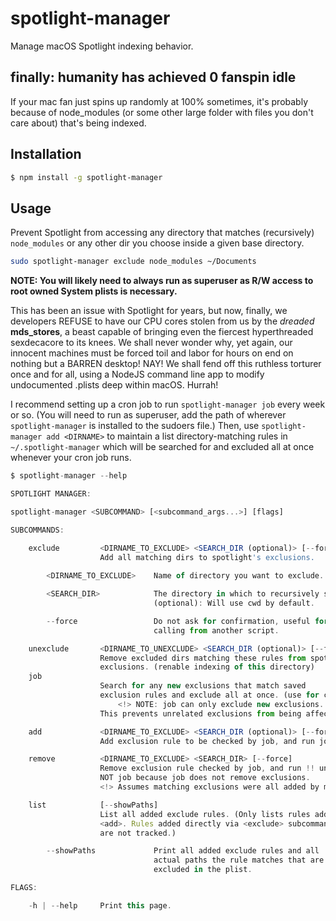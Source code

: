 # spotlight-manager

Manage macOS Spotlight indexing behavior.

## finally: humanity has achieved 0 fanspin idle

If your mac fan just spins up randomly at 100% sometimes, it's probably because of node_modules (or some other large folder with files you don't care about) that's being indexed.

## Installation
```bash
$ npm install -g spotlight-manager
```
## Usage
Prevent Spotlight from accessing any directory that matches (recursively) `node_modules` or any other dir you choose inside a given base directory.
```bash
sudo spotlight-manager exclude node_modules ~/Documents
```

**NOTE: You will likely need to always run as superuser as R/W access to root owned System plists is necessary.**


This has been an issue with Spotlight for years, but now, finally, we developers 
REFUSE to have our CPU cores stolen from us by the *dreaded* **mds_stores**, 
a beast capable of bringing even the fiercest hyperthreaded sexdecacore to its knees. 
We shall never wonder why, yet again, our innocent machines must be forced toil and labor for
hours on end on nothing but a BARREN desktop! NAY! We shall fend off this ruthless torturer once and
for all, using a NodeJS command line app to modify undocumented .plists deep within macOS. Hurrah!


I recommend setting up a cron job to run `spotlight-manager job` every week or so. 
(You will need to run as superuser, add the path of wherever `spotlight-manager` is installed to the sudoers file.)
Then, use `spotlight-manager add <DIRNAME>` to maintain a list directory-matching rules in `~/.spotlight-manager` which will be searched for and excluded all at once whenever your cron job runs.

```ts
$ spotlight-manager --help

SPOTLIGHT MANAGER:

spotlight-manager <SUBCOMMAND> [<subcommand_args...>] [flags]

SUBCOMMANDS:

    exclude         <DIRNAME_TO_EXCLUDE> <SEARCH_DIR (optional)> [--force]
                    Add all matching dirs to spotlight's exclusions.
        
        <DIRNAME_TO_EXCLUDE>    Name of directory you want to exclude.

        <SEARCH_DIR>            The directory in which to recursively search.
                                (optional): Will use cwd by default.

        --force                 Do not ask for confirmation, useful for 
                                calling from another script.

    unexclude       <DIRNAME_TO_UNEXCLUDE> <SEARCH_DIR (optional)> [--force]
                    Remove excluded dirs matching these rules from spotlight's 
                    exclusions. (renable indexing of this directory)
    job   
                    Search for any new exclusions that match saved 
                    exclusion rules and exclude all at once. (use for cron job)
                        <!> NOTE: job can only exclude new exclusions. <!> 
                    This prevents unrelated exclusions from being affected.

    add             <DIRNAME_TO_EXCLUDE> <SEARCH_DIR (optional)> [--force]
                    Add exclusion rule to be checked by job, and run job once.

    remove          <DIRNAME_TO_EXCLUDE> <SEARCH_DIR> [--force]
                    Remove exclusion rule checked by job, and run !! unexclude !!
                    NOT job because job does not remove exclusions.
                    <!> Assumes matching exclusions were all added by manager <!>

    list            [--showPaths] 
                    List all added exclude rules. (Only lists rules added via 
                    <add>. Rules added directly via <exclude> subcommand
                    are not tracked.)

        --showPaths             Print all added exclude rules and all 
                                actual paths the rule matches that are
                                excluded in the plist.

FLAGS:

    -h | --help     Print this page.
```

